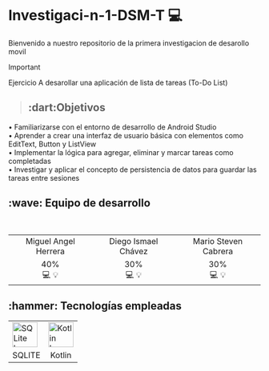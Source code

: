 # Investigaci-n-1-DSM-T 💻
Bienvenido a nuestro repositorio de la primera investigacion de desarollo movil 

> [!IMPORTANT]
>  Ejercicio A desarollar una aplicación de lista de tareas (To-Do List)

> <h2>:dart:Objetivos</h2>
•	Familiarizarse con el entorno de desarrollo de Android Studio
<br>
•	Aprender a crear una interfaz de usuario básica con elementos como EditText, Button y ListView
<br>
•	Implementar la lógica para agregar, eliminar y marcar tareas como completadas
<br>
•	Investigar y aplicar el concepto de persistencia de datos para guardar las tareas entre sesiones

<h2>:wave: Equipo de desarrollo </h2>
<div style={padding: 10px}>
  <table style={margin: 0 auto}>
  <tr align="center">
   <td>Miguel Angel Herrera</td>
   <td>Diego Ismael Chávez</td>
   <td>Mario Steven Cabrera</td>

  </tr>
    <tr align="center">
    <td>40%<br> :computer: :bulb:</td>
    <td>30%<br> :computer: :bulb:</td>
    <td>30%<br> :computer: :bulb:</td>
  </tr>
</table>
</div>

<h2>:hammer: Tecnologías empleadas</h2> 
<table> 
  <tr> 
    <td><img src="https://cdn.icon-icons.com/icons2/2699/PNG/512/sqlite_logo_icon_169724.png" alt="SQLite Logo" style="width: 50px; height: auto;"></td> 
    <td><img src="https://miro.medium.com/v2/resize:fit:590/1*c9C8SXCNIETPAiyrF0PmmA.png" alt="Kotlin Logo" style="width: 50px; height: auto;"></td> 
  </tr> 
  <tr align="center"> 
    <td>SQLITE</td> 
    <td>Kotlin</td> 
  </tr> 
</table>


